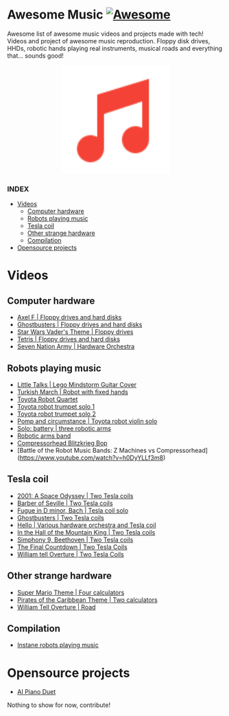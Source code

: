 # Awesome Music [![Awesome](https://awesome.re/badge.svg)](https://awesome.re)

Awesome list of awesome music videos and projects made with tech!
Videos and project of awesome music reproduction. Floppy disk drives, HHDs, robotic hands playing real instruments, musical roads and everything that... sounds good!

<p align="center"><img width="50%" src="assets/musical-note.svg" /></p>

### INDEX
 - [Videos](#videos)
	 - [Computer hardware](#computer-hardware)
	 - [Robots playing music](#robots-playing-music)
	 - [Tesla coil](#tesla-coil)
	 - [Other strange hardware](#other-strange-hardware)
	 - [Compilation](#compilation)
- [Opensource projects](#opensource-projects)

# Videos

## Computer hardware

- [ Axel F  | Floppy drives and hard disks](https://www.youtube.com/watch?v=7EwU-juNl1M)
- [ Ghostbusters | Floppy drives and hard disks](https://www.youtube.com/watch?v=0XhxUT9vWCg)  
- [ Star Wars Vader's Theme | Floppy drives](https://www.youtube.com/watch?v=LdgzsF_O7oI)
- [ Tetris | Floppy drives and hard disks](https://www.youtube.com/watch?v=8fh1CIupVXU)
- [ Seven Nation Army | Hardware Orchestra](https://www.youtube.com/watch?v=FH9yt8qTACw)

## Robots playing music
- [Little Talks | Lego Mindstorm Guitar Cover](https://www.youtube.com/watch?v=cXgB3lIvPHI)
- [Turkish March | Robot with fixed hands](https://www.youtube.com/watch?v=hXrNCak63u0)
- [Toyota Robot Quartet](https://www.youtube.com/watch?v=kO5k3yGXuc8)
- [Toyota robot trumpet solo 1](https://www.youtube.com/watch?v=6fctULDctuA)
- [Toyota robot trumpet solo 2](https://www.youtube.com/watch?v=7P7KZVJG-VU)
- [Pomp and circumstance | Toyota robot violin solo](https://www.youtube.com/watch?v=yhGg6WhmBJI)
- [Solo: battery | three robotic arms](https://www.youtube.com/watch?v=qPT0TNj-YRk)
- [Robotic arms band](https://www.youtube.com/watch?v=bAdqazixuRY)
- [Compressorhead Blitzkrieg Bop](https://youtu.be/WqE9zIp0Muk)
- [Battle of the Robot Music Bands: Z Machines vs Compressorhead] (https://www.youtube.com/watch?v=h0DyYLLf3m8)

## Tesla coil

- [2001: A Space Odyssey | Two Tesla coils](https://www.youtube.com/watch?v=eerLKSZiXhY)
- [Barber of Seville | Two Tesla coils](https://www.youtube.com/watch?v=2I98OMxO-uE)
- [Fugue in D minor, Bach | Tesla coil solo](https://www.youtube.com/watch?v=eMvkZYN68AI)
- [Ghostbusters | Two Tesla coils](https://www.youtube.com/watch?v=1aLGu_J_-1U)
- [Hello | Various hardware orchestra and Tesla coil](https://www.youtube.com/watch?v=5M5ao1D4jWo)
- [In the Hall of the Mountain King | Two Tesla coils](https://www.youtube.com/watch?v=8LAhKkPUo_A)
- [Simphony 9, Beethoven | Two Tesla coils](https://www.youtube.com/watch?v=Gd8Xckc536o)
- [The Final Countdown | Two Tesla Coils](https://www.youtube.com/watch?v=pyTC0Ggufak)
- [William tell Overture | Two Tesla Coils](https://www.youtube.com/watch?v=1xVh_IgYtuA)


## Other strange hardware

- [Super Mario Theme | Four calculators](https://www.youtube.com/watch?v=vCWJoGSmrM8)
- [Pirates of the Caribbean Theme | Two calculators](https://www.youtube.com/watch?v=BKOhTVkt2xA&t=2s)
- [William Tell Overture | Road](https://www.youtube.com/watch?v=7zcgdoyinus)


## Compilation

- [Instane robots playing music](https://www.youtube.com/watch?v=rwh_acqT6J0)

# Opensource projects

- [AI Piano Duet](https://www.youtube.com/watch?time_continue=91&v=0ZE1bfPtvZo)

Nothing to show for now, contribute!
